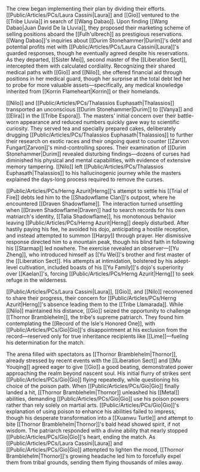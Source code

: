 The crew began implementing their plan by dividing their efforts. [[Public/Articles/PCs/Laura Cassini|Laura]] and [[Gio]] ventured to the [[Tribe Lluvia]] in search of [[Wang Dabao]]. Upon finding [[Wang Dabao|Juan David De la Lluvia]], they proposed their marketing scheme of selling positions aboard the [[Fulh'ulbrech]] as prestigious reservations. [[Wang Dabao]]'s inquiries about [[Durim Stonehammer|Durim]]'s debt and potential profits met with [[Public/Articles/PCs/Laura Cassini|Laura]]'s guarded responses, though he eventually agreed despite his reservations. As they departed, [[Sister Mei]], second master of the [[Liberation Sect]], intercepted them with calculated cordiality. Recognizing their shared medical paths with [[Gio]] and [[Nilo]], she offered financial aid through positions in her medical guard, though her surprise at the total debt led her to probe for more valuable assets—specifically, any medical knowledge inherited from [[Korrin Flameheart|Korrin]] or their homelands.

[[Nilo]] and [[Public/Articles/PCs/Thalassios Euphasath|Thalassios]] transported an unconscious [[Durim Stonehammer|Durim]] to [[Vanya]] and [[Elira]] in the [[Tribe Espora]]. The masters' initial concern over their battle-worn appearance and reduced numbers quickly gave way to scientific curiosity. They served tea and specially prepared cakes, deliberately drugging [[Public/Articles/PCs/Thalassios Euphasath|Thalassios]] to further their research on exotic races and their ongoing quest to counter [[Zarvon Fungart|Zarvon]]'s mind-controlling spores. Their examination of [[Durim Stonehammer|Durim]] revealed disturbing findings—dozens of curses had diminished his physical and mental capabilities, with evidence of extensive memory tampering. [[Nilo]] left [[Public/Articles/PCs/Thalassios Euphasath|Thalassios]] to his hallucinogenic journey while the masters explained the days-long process required to remove the curses.

[[Public/Articles/PCs/Herng Azurit|Herng]]'s attempt to settle his [[Trial of Fire]] debts led him to the [[Shadowflame Clan]]'s outpost, where he encountered [[Draven Shadowflame]]. The interaction turned unsettling when [[Draven Shadowflame|Draven]] had to search records for his own matriarch's identity, [[Talia Shadowflame]], his monotonous behavior leaving [[Public/Articles/PCs/Herng Azurit|Herng]] deeply disturbed. After hastily paying his fee, he avoided his dojo, anticipating a hostile reception, and instead attempted to summon [[Harpy]] through prayer. Her dismissive response directed him to a mountain peak, though his blind faith in following his [[Starmap]] led nowhere. The exercise revealed an observer—[[Yu Zheng]], who introduced himself as [[Yu Wei]]'s brother and first master of the [[Liberation Sect]]. His attempts at intimidation, bolstered by his adept-level cultivation, included boasts of his [[Yu Family]]'s dojo's superiority over [[Kaelan]]'s, forcing [[Public/Articles/PCs/Herng Azurit|Herng]] to seek refuge in the wilderness.

[[Public/Articles/PCs/Laura Cassini|Laura]], [[Gio]], and [[Nilo]] reconvened to share their progress, their concern for [[Public/Articles/PCs/Herng Azurit|Herng]]'s absence leading them to the [[Tribe Llamarada]]. While [[Nilo]] maintained his distance, [[Gio]] seized the opportunity to challenge [[Thornor Bramblehelm]], the tribe's supreme patriarch. They found him contemplating the [[Record of the Isle's Honored One]], with [[Public/Articles/PCs/Gio|Gio]]'s disappointment at his exclusion from the record—reserved only for true inheritance recipients like [[Lime]]—fueling his determination for the match.

The arena filled with spectators as [[Thornor Bramblehelm|Thornor]], already stressed by recent events with the [[Liberation Sect]] and [[Mu Youqing]] agreed eager to give [[Gio]] a good beating, demonstrated power approaching the realm beyond nascent soul. His initial flurry of strikes sent [[Public/Articles/PCs/Gio|Gio]] flying repeatedly, while questioning his choice of the poison path. When [[Public/Articles/PCs/Gio|Gio]] finally landed a hit, [[Thornor Bramblehelm|Thornor]] unleashed his [[Metal]] abilities, demanding [[Public/Articles/PCs/Gio|Gio]] use his poison powers rather than rely solely on martial arts. [[Public/Articles/PCs/Gio|Gio]]'s explanation of using poison to enhance his abilities failed to impress, though his desperate transformation into a [[Xuanwu Turtle]] and attempt to bite [[Thornor Bramblehelm|Thornor]]'s bald head showed spirit, if not wisdom. The patriarch responded with a divine ability that nearly stopped [[Public/Articles/PCs/Gio|Gio]]'s heart, ending the match. As [[Public/Articles/PCs/Laura Cassini|Laura]] and [[Public/Articles/PCs/Gio|Gio]] attempted to lighten the mood, [[Thornor Bramblehelm|Thornor]]'s growing headache led him to forcefully expel them from tribal grounds, sending them flying thousands of miles away.